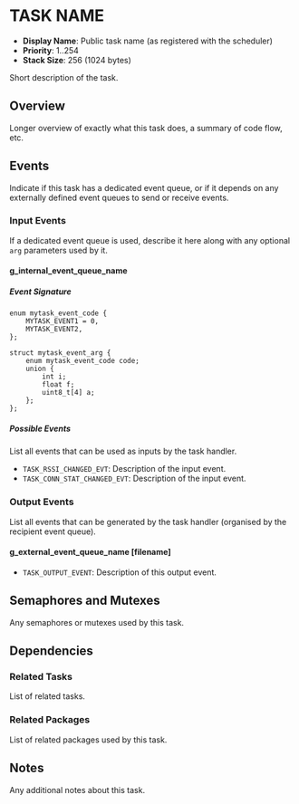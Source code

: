 # TASK NAME

- **Display Name**: Public task name (as registered with the scheduler)
- **Priority**: 1..254
- **Stack Size**: 256 (1024 bytes)

Short description of the task.

## Overview

Longer overview of exactly what this task does, a summary of code flow, etc.

## Events

Indicate if this task has a dedicated event queue, or if it depends on any
externally defined event queues to send or receive events.

### Input Events

If a dedicated event queue is used, describe it here along with any optional
`arg` parameters used by it.

#### g_internal_event_queue_name

##### Event Signature
```
enum mytask_event_code {
    MYTASK_EVENT1 = 0,
    MYTASK_EVENT2,
};

struct mytask_event_arg {
    enum mytask_event_code code;
    union {
        int i;
        float f;
        uint8_t[4] a;
    };
};
```

##### Possible Events

List all events that can be used as inputs by the task handler.

- `TASK_RSSI_CHANGED_EVT`: Description of the input event.
- `TASK_CONN_STAT_CHANGED_EVT`: Description of the input event.

### Output Events

List all events that can be generated by the task handler (organised by the
recipient event queue).

#### g_external_event_queue_name [filename]

- `TASK_OUTPUT_EVENT`: Description of this output event.

## Semaphores and Mutexes

Any semaphores or mutexes used by this task.

## Dependencies

### Related Tasks

List of related tasks.

### Related Packages

List of related packages used by this task.

## Notes

Any additional notes about this task.

